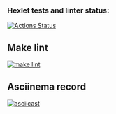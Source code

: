### Hexlet tests and linter status:
[![Actions Status](https://github.com/Rjkec/frontend-project-lvl1/workflows/hexlet-check/badge.svg)](https://github.com/Rjkec/frontend-project-lvl1/actions)

## Make lint 
[![make lint](https://github.com/Rjkec/frontend-project-lvl1/actions/workflows/workflows.yml/badge.svg)](https://github.com/Rjkec/frontend-project-lvl1/actions/workflows/workflows.yml)

## Asciinema record
[![asciicast](https://asciinema.org/a/djp6R7SfibpmVMDvTXkSd9ZcE.svg)](https://asciinema.org/a/djp6R7SfibpmVMDvTXkSd9ZcE)